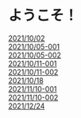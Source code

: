<h1>ようこそ！</h1>
<a href="https://rinca-h.github.io/masec-video-share/masec_movie_20211002.html">2021/10/02</a><br>
<a href="https://rinca-h.github.io/masec-video-share/masec_movie_20211005.html">2021/10/05-001</a><br>
<a href="https://rinca-h.github.io/masec-video-share/masec_movie_20211005_002.html">2021/10/05-002</a><br>
<a href="https://rinca-h.github.io/masec-video-share/masec_movie_20211011_001.html">2021/10/11-001</a><br>
<a href="https://rinca-h.github.io/masec-video-share/masec_movie_20211011_002.html">2021/10/11-002</a><br>
<a href="https://rinca-h.github.io/masec-video-share/masec_movie_20211018.html">2021/10/18</a><br>
<a href="https://rinca-h.github.io/masec-video-share/masec_movie_20211110_001.html">2021/11/10-001</a><br>
<a href="https://rinca-h.github.io/masec-video-share/masec_movie_20211110_002.html">2021/11/10-002</a><br>
<a href="https://rinca-h.github.io/masec-video-share/masec_movie_20211224.html">2021/12/24</a><br>

